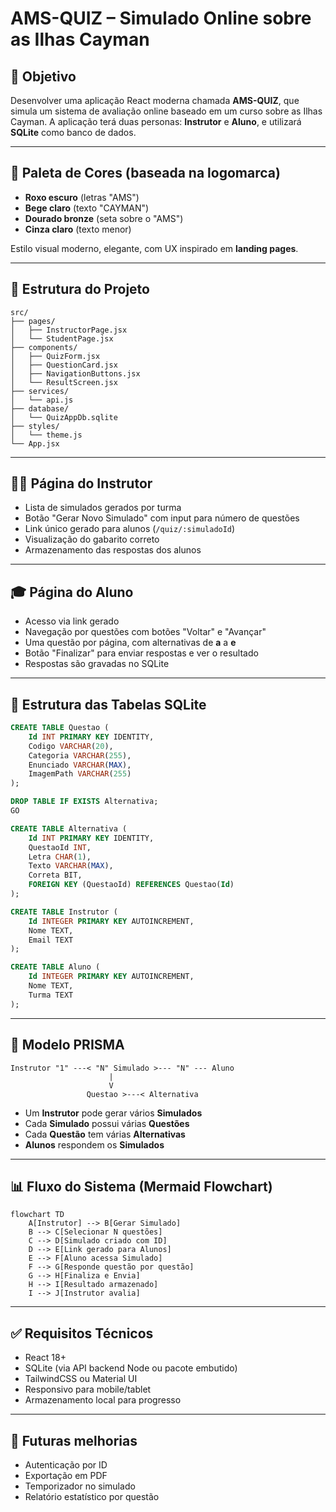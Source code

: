 
# AMS-QUIZ – Simulado Online sobre as Ilhas Cayman

## 🎯 Objetivo

Desenvolver uma aplicação React moderna chamada **AMS-QUIZ**, que simula um sistema de avaliação online baseado em um curso sobre as Ilhas Cayman. A aplicação terá duas personas: **Instrutor** e **Aluno**, e utilizará **SQLite** como banco de dados.

---

## 🎨 Paleta de Cores (baseada na logomarca)

- **Roxo escuro** (letras "AMS")
- **Bege claro** (texto "CAYMAN")
- **Dourado bronze** (seta sobre o "AMS")
- **Cinza claro** (texto menor)

Estilo visual moderno, elegante, com UX inspirado em **landing pages**.

---

## 🧱 Estrutura do Projeto

```
src/
├── pages/
│   ├── InstructorPage.jsx
│   └── StudentPage.jsx
├── components/
│   ├── QuizForm.jsx
│   ├── QuestionCard.jsx
│   ├── NavigationButtons.jsx
│   └── ResultScreen.jsx
├── services/
│   └── api.js
├── database/
│   └── QuizAppDb.sqlite
├── styles/
│   └── theme.js
└── App.jsx
```

---

## 👨‍🏫 Página do Instrutor

- Lista de simulados gerados por turma
- Botão "Gerar Novo Simulado" com input para número de questões
- Link único gerado para alunos (`/quiz/:simuladoId`)
- Visualização do gabarito correto
- Armazenamento das respostas dos alunos

---

## 🎓 Página do Aluno

- Acesso via link gerado
- Navegação por questões com botões "Voltar" e "Avançar"
- Uma questão por página, com alternativas de **a** a **e**
- Botão "Finalizar" para enviar respostas e ver o resultado
- Respostas são gravadas no SQLite

---

## 🧠 Estrutura das Tabelas SQLite

```sql
CREATE TABLE Questao (
    Id INT PRIMARY KEY IDENTITY,
    Codigo VARCHAR(20),
    Categoria VARCHAR(255),
    Enunciado VARCHAR(MAX),
    ImagemPath VARCHAR(255)
);

DROP TABLE IF EXISTS Alternativa;
GO

CREATE TABLE Alternativa (
    Id INT PRIMARY KEY IDENTITY,
    QuestaoId INT,
    Letra CHAR(1),
    Texto VARCHAR(MAX),
    Correta BIT,
    FOREIGN KEY (QuestaoId) REFERENCES Questao(Id)
);

CREATE TABLE Instrutor (
    Id INTEGER PRIMARY KEY AUTOINCREMENT,
    Nome TEXT,
    Email TEXT
);

CREATE TABLE Aluno (
    Id INTEGER PRIMARY KEY AUTOINCREMENT,
    Nome TEXT,
    Turma TEXT
);
```

---

## 🧩 Modelo PRISMA

```
Instrutor "1" ---< "N" Simulado >--- "N" --- Aluno
                      |
                      V
                 Questao >---< Alternativa
```

- Um **Instrutor** pode gerar vários **Simulados**
- Cada **Simulado** possui várias **Questões**
- Cada **Questão** tem várias **Alternativas**
- **Alunos** respondem os **Simulados**

---

## 📊 Fluxo do Sistema (Mermaid Flowchart)

```mermaid
flowchart TD
    A[Instrutor] --> B[Gerar Simulado]
    B --> C[Selecionar N questões]
    C --> D[Simulado criado com ID]
    D --> E[Link gerado para Alunos]
    E --> F[Aluno acessa Simulado]
    F --> G[Responde questão por questão]
    G --> H[Finaliza e Envia]
    H --> I[Resultado armazenado]
    I --> J[Instrutor avalia]
```

---

## ✅ Requisitos Técnicos

- React 18+
- SQLite (via API backend Node ou pacote embutido)
- TailwindCSS ou Material UI
- Responsivo para mobile/tablet
- Armazenamento local para progresso

---

## 🔐 Futuras melhorias

- Autenticação por ID
- Exportação em PDF
- Temporizador no simulado
- Relatório estatístico por questão
